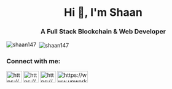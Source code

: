 <h1 align="center">Hi 👋, I'm Shaan</h1>
<h3 align="center">A Full Stack Blockchain & Web Developer</h3>

<p><img align="left" src="https://github-readme-stats.vercel.app/api/top-langs?username=shaan147&show_icons=true&locale=en&layout=compact" alt="shaan147" /></p>
<p>&nbsp;<img align="center" src="https://github-readme-stats.vercel.app/api?username=shaan147&show_icons=true&locale=en&theme=radical" alt="shaan147" /></p>


<h3 align="left">Connect with me:</h3>
<p align="left">
<a href="https://www.linkedin.com/in/shaanemustafa146/" target="blank"><img align="center" src="https://raw.githubusercontent.com/rahuldkjain/github-profile-readme-generator/master/src/images/icons/Social/linked-in-alt.svg" alt="https://www.linkedin.com/in/shaanemustafa146/" height="30" width="40" /></a>
<a href="https://www.facebook.com/shaanemustafa147" target="blank"><img align="center" src="https://raw.githubusercontent.com/rahuldkjain/github-profile-readme-generator/master/src/images/icons/Social/facebook.svg" alt="https://www.facebook.com/shaanemustafa147" height="30" width="40" /></a>
<a href="https://www.instagram.com/shaanemustafaa/" target="blank"><img align="center" src="https://raw.githubusercontent.com/rahuldkjain/github-profile-readme-generator/master/src/images/icons/Social/instagram.svg" alt="https://www.instagram.com/shaanemustafaa/" height="30" width="40" /></a>
<a href="https://www.upwork.com/freelancers/~01511ce6b86f32719a" target="blank"><img align="center" src="https://img.shields.io/badge/UpWork-6FDA44?style=for-the-badge&logo=Upwork&logoColor=white" alt="https://www.upwork.com/freelancers/~01511ce6b86f32719a" height="30" width="80" /></a>
</p>

